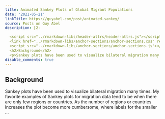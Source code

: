 ```yaml
---
title: Animated Sankey Plots of Global Migrant Populations
date: '2021-05-21'
linkTitle: https://guyabel.com/post/animated-sankey/
source: Posts on Guy Abel
description: |2-

  <script src="../rmarkdown-libs/header-attrs/header-attrs.js"></script>
  <link href="../rmarkdown-libs/anchor-sections/anchor-sections.css" rel="stylesheet" />
  <script src="../rmarkdown-libs/anchor-sections/anchor-sections.js"></script> <div id="background" class="section level2">
  <h2>Background</h2>
  <p>Sankey plots have been used to visualize bilateral migration many times. My favorite examples of Sankey plots for migration data tend to be when there are only few regions or countries. As the number of regions or countries increases the plot become more cumbersome, where labels for the smaller  ...
disable_comments: true
---
```


<script src="../rmarkdown-libs/header-attrs/header-attrs.js"></script>
<link href="../rmarkdown-libs/anchor-sections/anchor-sections.css" rel="stylesheet" />
<script src="../rmarkdown-libs/anchor-sections/anchor-sections.js"></script> <div id="background" class="section level2">
<h2>Background</h2>
<p>Sankey plots have been used to visualize bilateral migration many times. My favorite examples of Sankey plots for migration data tend to be when there are only few regions or countries. As the number of regions or countries increases the plot become more cumbersome, where labels for the smaller  ...